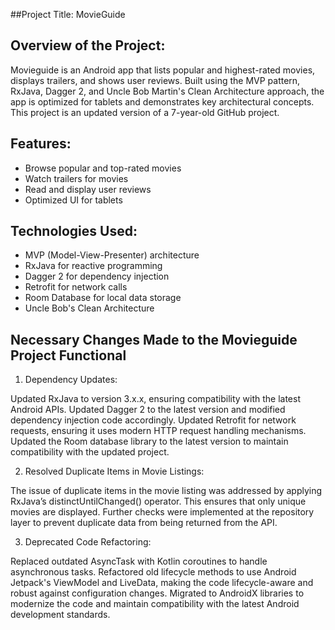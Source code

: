  ##Project Title: MovieGuide
 
 ## Overview of the Project:
   Movieguide is an Android app that lists popular and highest-rated movies, displays trailers, and shows user reviews. Built using the MVP pattern, RxJava, Dagger 2, and Uncle Bob Martin's Clean Architecture approach, the app is optimized for tablets and demonstrates key architectural concepts. This project is an updated version of a 7-year-old GitHub project.

## Features:
  - Browse popular and top-rated movies
- Watch trailers for movies
- Read and display user reviews
- Optimized UI for tablets

## Technologies Used:
 - MVP (Model-View-Presenter) architecture
- RxJava for reactive programming
- Dagger 2 for dependency injection
- Retrofit for network calls
- Room Database for local data storage
- Uncle Bob's Clean Architecture

## Necessary Changes Made to the Movieguide Project Functional

1. Dependency Updates:

Updated RxJava to version 3.x.x, ensuring compatibility with the latest Android APIs.
Updated Dagger 2 to the latest version and modified dependency injection code accordingly.
Updated Retrofit for network requests, ensuring it uses modern HTTP request handling mechanisms.
Updated the Room database library to the latest version to maintain compatibility with the updated project.

2. Resolved Duplicate Items in Movie Listings:

The issue of duplicate items in the movie listing was addressed by applying RxJava’s distinctUntilChanged() operator. This ensures that only unique movies are displayed.
Further checks were implemented at the repository layer to prevent duplicate data from being returned from the API.

3. Deprecated Code Refactoring:

Replaced outdated AsyncTask with Kotlin coroutines to handle asynchronous tasks.
Refactored old lifecycle methods to use Android Jetpack's ViewModel and LiveData, making the code lifecycle-aware and robust against configuration changes.
Migrated to AndroidX libraries to modernize the code and maintain compatibility with the latest Android development standards.


